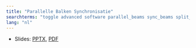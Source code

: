 ```yaml
---
title: "Parallelle Balken Synchronisatie"
searchterms: "toggle advanced software parallel_beams sync_beams split_task task_split synchronization parallel_beam_synchroniztion parallelle_balken_synchronisatie"
lang: "nl"
---
```

 <ul>
 <li class="ng-binding">Slides:
 <a href="ProgrammingLessons/advanced/SyncBeams.pptx">PPTX</a>,
 <a href="ProgrammingLessons/advanced/SyncBeams.pdf">PDF</a>
 </li>
 </ul>
